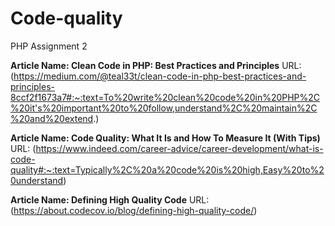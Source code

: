 # Code-quality
PHP Assignment 2

**Article Name: Clean Code in PHP: Best Practices and Principles**
URL: (https://medium.com/@teal33t/clean-code-in-php-best-practices-and-principles-8ccf2f1673a7#:~:text=To%20write%20clean%20code%20in%20PHP%2C%20it's%20important%20to%20follow,understand%2C%20maintain%2C%20and%20extend.)

**Article Name: Code Quality: What It Is and How To Measure It (With Tips)**
URL: (https://www.indeed.com/career-advice/career-development/what-is-code-quality#:~:text=Typically%2C%20a%20code%20is%20high,Easy%20to%20understand)

**Article Name: Defining High Quality Code**
URL: (https://about.codecov.io/blog/defining-high-quality-code/)
